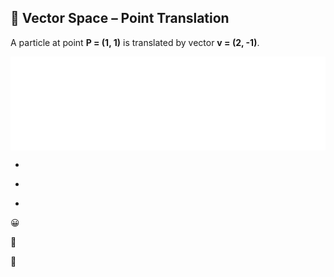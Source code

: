 ## 🧮 Vector Space – Point Translation

A particle at point **P = (1, 1)** is translated by vector **v = (2, -1)**.

<iframe
  src="Exercise/Vector_Spaces_1.html"
  style="width:100%;border:none"
  loading="lazy">
  </iframe>
    
*

-

+


😀

🤬

😬
